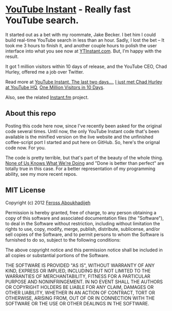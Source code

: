# [YouTube Instant](https://ytinstant.com) - Really fast YouTube search.

It started out as a bet with my roommate, Jake Becker. I bet him I could build real-time YouTube search in less than an hour. Sadly, I lost the bet – It took me 3 hours to finish it, and another couple hours to polish the user interface into what you see now at [YTInstant.com](https://ytinstant.com). But, I’m happy with the result.

It got 1 million visitors within 10 days of release, and the YouTube CEO, Chad Hurley, offered me a job over Twitter.

Read more at [YouTube Instant. The last two days...](http://feross.org/youtube-instant-media-frenzy/), [I just met Chad Hurley at YouTube HQ](http://feross.org/visit-to-youtube-hq-to-meet-chad-hurley/), [One Million Visitors in 10 Days](http://feross.org/one-million-visitors-in-10-days/).

Also, see the related [Instant.fm](http://instant.fm) project.

## About this repo

Posting this code here now, since I've recently been asked for the original code several times. Until now, the only YouTube Instant code that's been available is the minified version on the live website and the unfinished coffee-script port I started and put here on GitHub. So, here's the orignal code now. For you.

The code is pretty terrible, but that's part of the beauty of the whole thing. [None of Us Knows What We're Doing](http://feross.org/none-of-us-knows-what-were-doing/) and "Done is better than perfect" are totally true in this case. For a better representation of my programming ability, see my more recent repos.

## MIT License

Copyright (c) 2012 [Feross Aboukhadijeh](http://feross.org)

Permission is hereby granted, free of charge, to any person obtaining a copy of this software and associated documentation files (the "Software"), to deal in the Software without restriction, including without limitation the rights to use, copy, modify, merge, publish, distribute, sublicense, and/or sell copies of the Software, and to permit persons to whom the Software is furnished to do so, subject to the following conditions:

The above copyright notice and this permission notice shall be included in all copies or substantial portions of the Software.

THE SOFTWARE IS PROVIDED "AS IS", WITHOUT WARRANTY OF ANY KIND, EXPRESS OR IMPLIED, INCLUDING BUT NOT LIMITED TO THE WARRANTIES OF MERCHANTABILITY, FITNESS FOR A PARTICULAR PURPOSE AND NONINFRINGEMENT. IN NO EVENT SHALL THE AUTHORS OR COPYRIGHT HOLDERS BE LIABLE FOR ANY CLAIM, DAMAGES OR OTHER LIABILITY, WHETHER IN AN ACTION OF CONTRACT, TORT OR OTHERWISE, ARISING FROM, OUT OF OR IN CONNECTION WITH THE SOFTWARE OR THE USE OR OTHER DEALINGS IN THE SOFTWARE.
